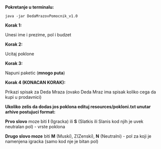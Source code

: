 **Pokretanje u terminalu:**

``java -jar DedaMrazovPomocnik_v1.0``

**Korak 1:**

Unesi ime i prezime, pol i budzet

**Korak 2:**

Ucitaj poklone

**Korak 3:**

Napuni paketic (__mnogo puta__)

**Korak 4 (KONACAN KORAK):**

Prikazi spisak za Deda Mraza (ovako Deda Mraz ima spisak koliko cega da kupi u prodavnici)

**Ukoliko zelis da dodas jos poklona edituj resources/pokloni.txt unutar arhive postujuci format:**

**Prvo slovo** moze biti **I** (Igracka) ili **S** (Slatkis ili Slanis kod njih je uvek neutralan pol) - vrste poklona

**Drugo slovo moze** biti **M** (Muski), Z(Zenski), **N** (Neutralni) - pol za koji je namenjena igracka (samo kod nje je bitan pol)
